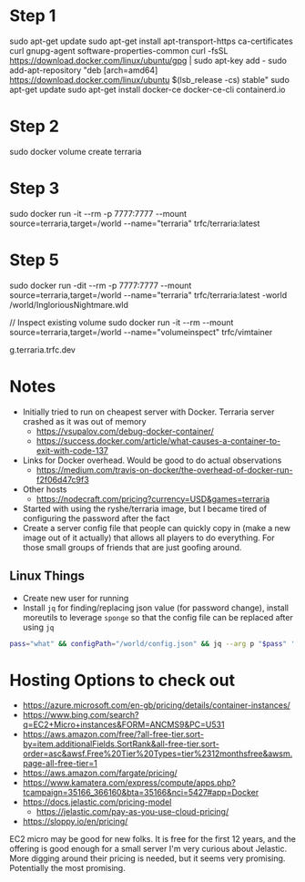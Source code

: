 # Step 1
sudo apt-get update
sudo apt-get install apt-transport-https ca-certificates curl gnupg-agent software-properties-common
curl -fsSL https://download.docker.com/linux/ubuntu/gpg | sudo apt-key add -
sudo add-apt-repository "deb [arch=amd64] https://download.docker.com/linux/ubuntu $(lsb_release -cs) stable"
sudo apt-get update
sudo apt-get install docker-ce docker-ce-cli containerd.io

# Step 2
sudo docker volume create terraria

# Step 3
sudo docker run -it --rm -p 7777:7777 --mount source=terraria,target=/world --name="terraria" trfc/terraria:latest

# Step 5
sudo docker run -dit --rm -p 7777:7777 --mount source=terraria,target=/world --name="terraria" trfc/terraria:latest -world /world/IngloriousNightmare.wld

// Inspect existing volume
sudo docker run -it --rm --mount source=terraria,target=/world --name="volumeinspect" trfc/vimtainer 


g.terraria.trfc.dev

# Notes

* Initially tried to run on cheapest server with Docker. Terraria server crashed as it was out of memory
  * https://vsupalov.com/debug-docker-container/
  * https://success.docker.com/article/what-causes-a-container-to-exit-with-code-137
* Links for Docker overhead. Would be good to do actual observations
  * https://medium.com/travis-on-docker/the-overhead-of-docker-run-f2f06d47c9f3
* Other hosts
  * https://nodecraft.com/pricing?currency=USD&games=terraria
* Started with using the ryshe/terraria image, but I became tired of configuring the password after the fact
* Create a server config file that people can quickly copy in (make a new image out of it actually) that allows all players to do everything. For those small groups of friends that are just goofing around.

 ## Linux Things
 
 * Create new user for running
 * Install `jq` for finding/replacing json value (for password change), install moreutils to leverage `sponge` so that the config file can be replaced after using `jq`
 
```bash 
pass="what" && configPath="/world/config.json" && jq --arg p "$pass" '.ServerPassword=$p' $configPath | sponge $configPath
```

# Hosting Options to check out

* https://azure.microsoft.com/en-gb/pricing/details/container-instances/
* https://www.bing.com/search?q=EC2+Micro+instances&FORM=ANCMS9&PC=U531
* https://aws.amazon.com/free/?all-free-tier.sort-by=item.additionalFields.SortRank&all-free-tier.sort-order=asc&awsf.Free%20Tier%20Types=tier%2312monthsfree&awsm.page-all-free-tier=1
* https://aws.amazon.com/fargate/pricing/
* https://www.kamatera.com/express/compute/apps.php?tcampaign=35166_366160&bta=35166&nci=5427#app=Docker
* https://docs.jelastic.com/pricing-model
  * https://jelastic.com/pay-as-you-use-cloud-pricing/
* https://sloppy.io/en/pricing/
  
EC2 micro may be good for new folks. It is free for the first 12 years, and the offering is good enough for a small server
I'm very curious about Jelastic. More digging around their pricing is needed, but it seems very promising. Potentially the most promising.

